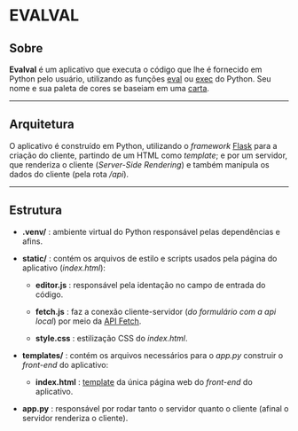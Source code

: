 
# EVALVAL

## Sobre

**Evalval** é um aplicativo que executa o código que lhe é fornecido em Python pelo usuário, utilizando as funções [eval](https://docs.python.org/3/library/functions.html#eval) ou [exec](https://docs.python.org/3/library/functions.html#exec) do Python. Seu nome e sua paleta de cores se baseiam em uma [carta](https://www.db.yugioh-card.com/yugiohdb/card_search.action?ope=2&cid=9821).

---

## Arquitetura

O aplicativo é construído em Python, utilizando o _framework_ [Flask](https://flask.palletsprojects.com/en/2.3.x/) para a criação do cliente, partindo de um HTML como _template_; e por um servidor, que renderiza o cliente (_Server-Side Rendering_) e também manipula os dados do cliente (pela rota _/api_).

---

## Estrutura

- **.venv/** : ambiente virtual do Python responsável pelas dependências e afins.

- **static/** : contém os arquivos de estilo e scripts usados pela página do aplicativo (_index.html_):

    - **editor.js** : responsável pela identação no campo de entrada do código.

    - **fetch.js** : faz a conexão cliente-servidor (_do formulário com a api local_) por meio da [API Fetch](https://developer.mozilla.org/en-US/docs/Web/API/Fetch_API).

    - **style.css** : estilização CSS do _index.html_.

- **templates/** : contém os arquivos necessários para o _app.py_ construir o _front-end_ do aplicativo:

    - **index.html** : [template](https://flask.palletsprojects.com/en/2.3.x/quickstart/#rendering-templates) da única página web do _front-end_ do aplicativo.

- **app.py** : responsável por rodar tanto o servidor quanto o cliente (afinal o servidor renderiza o cliente).